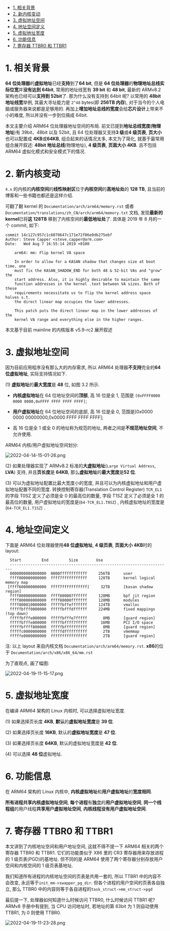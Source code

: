<!-- @import "[TOC]" {cmd="toc" depthFrom=1 depthTo=6 orderedList=false} -->

<!-- code_chunk_output -->

- [1. 相关背景](#1-相关背景)
- [2. 新内核变动](#2-新内核变动)
- [3. 虚拟地址空间](#3-虚拟地址空间)
- [4. 地址空间定义](#4-地址空间定义)
- [5. 虚拟地址宽度](#5-虚拟地址宽度)
- [6. 功能信息](#6-功能信息)
- [7. 寄存器 TTBR0 和 TTBR1](#7-寄存器-ttbr0-和-ttbr1)

<!-- /code_chunk_output -->

# 1. 相关背景

**64 位处理器**的**虚拟地址**已经**支持**到了**64 bit**, 但是 **64 位处理器**的**物理地址总线实际位宽**并**没有达到 64bit**, 常用的地址线宽有 **39 bit** 和 **48 bit**, 最新的 ARMv8.2 架构也已经可以**支持到 52bit**了. 那为什么没有支持到 64bit 呢? 以常用的 **48bit 地址线宽**举例, 其最大寻址能力是 `2^48` bytes(即 **256TB 内存**), 对于当今的个人电脑或服务器来说都是足够用的. 再加上**增加地址总线的宽度**会给**芯片设计**上带来不小的难度, 所以并没有一步到位搞成 64bit.

本文主要介绍 ARM64 位处理器地址空间的布局. 前文已提到**地址总线宽度(物理地址**)有 39bit、48bit 以及 52bit, 且 64 位处理器又支持**3 级**或**4 级页表**, **页大小**也可以配置成 **4KB**或**64KB**, 组合起来的话情况太多, 本文为了简化, 就基于最常用组合展开叙述: **48bit 地址总线**(物理地址), **4 级页表**, **页面大小 4KB**. 且不包括 ARM64 虚拟化模式和安全模式下的情况.

# 2. 新内核变动

`4.x` 的内核的**内核空间**的**线性映射区**位于**内核空间**的**高地址处**的 **128 TB**, 且当前的博客和一些书籍也都还是这样介绍.

可翻了翻 kernel 的 `Documentation/arch/arm64/memory.rst` 或者 `Documentation/translations/zh_CN/arch/arm64/memory.txt` 文档, 发现**最新的 kernel**已将**这 128TB** 移到了内核空间的**最低地址处**了. 具体是 2019 年 8 月的一个 commit, 如下:

```
commit 14c127c957c1c6070647c171e72f06e0db275ebf
Author: Steve Capper <steve.capper@arm.com>
Date:   Wed Aug 7 16:55:14 2019 +0100

    arm64: mm: Flip kernel VA space

    In order to allow for a KASAN shadow that changes size at boot time, one
    must fix the KASAN_SHADOW_END for both 48 & 52-bit VAs and "grow" the
    start address. Also, it is highly desirable to maintain the same
    function addresses in the kernel .text between VA sizes. Both of these
    requirements necessitate us to flip the kernel address space halves s.t.
    the direct linear map occupies the lower addresses.

    This patch puts the direct linear map in the lower addresses of the
    kernel VA range and everything else in the higher ranges.
```

本文基于目前 mainline 的内核版本 v5.9-rc2 展开叙述

# 3. 虚拟地址空间

因为目前应用程序没有那么大的内存需求, 所以 ARM64 处理器**不支持**完全的**64 位虚拟地址**, 实际支持情况如下.

(1) **虚拟地址**的**最大宽度**是 **48** 位, 如图 3.2 所示.

* **内核虚拟地址**在 64 位地址空间的**顶部**, 高 16 位是全 1, 范围是 `[0xFFFF0000 0000 0000,0xFFFF FFFF FFFF FFFF]`;

* **用户虚拟地址**在 64 位地址空间的底部, 高 16 位是全 0, 范围是[0x0000 0000 00000000,0x0000 FFFF FFFF FFFF];

* 高 16 位是全 1 或全 0 的地址称为规范的地址, 两者之间是**不规范地址空间**, 不允许使用.

ARM64 内核/用户虚拟地址空间划分:

![2022-04-14-15-01-26.png](./images/2022-04-14-15-01-26.png)

(2) 如果处理器实现了 ARMv8.2 标准的**大虚拟地址**(`Large Virtual Address`, **LVA**) 支持, 并且**页长度**是 **64KB**, 那么**虚拟地址**的**最大宽度**是**52 位**.

(3) 可以为虚拟地址配置比最大宽度小的宽度, 并且可以为内核虚拟地址和用户虚拟地址配置不同的宽度. 转换控制寄存器(Translation Control Register) `TCR_EL1`的字段 T0SZ 定义了必须是全 0 的最高位的数量, 字段 T1SZ 定义了必须是全 1 的最高位的数量, 用户虚拟地址的宽度是(`64-TCR_EL1.T0SZ`) , 内核虚拟地址的宽度是(`64-TCR_EL1.T1SZ`) .

# 4. 地址空间定义

下面是 ARM64 位处理器使用**48 位虚拟地址**, **4 级页表**, **页面大小 4KB**时的 layout:

```
  Start			End			Size		Use
  -----------------------------------------------------------------------
  0000000000000000	0000ffffffffffff	 256TB		user
  ffff000000000000	ffff7fffffffffff	 128TB		kernel logical memory map
 [ffff600000000000	ffff7fffffffffff]	  32TB		[kasan shadow region]
  ffff800000000000	ffff800007ffffff	 128MB		bpf jit region
  ffff800008000000	ffff80000fffffff	 128MB		modules
  ffff800010000000	fffffbffefffffff	 124TB		vmalloc
  fffffbfff0000000	fffffbfffdffffff	 224MB		fixed mappings (top down)
  fffffbfffe000000	fffffbfffe7fffff	   8MB		[guard region]
  fffffbfffe800000	fffffbffff7fffff	  16MB		PCI I/O space
  fffffbffff800000	fffffbffffffffff	   8MB		[guard region]
  fffffc0000000000	fffffdffffffffff	   2TB		vmemmap
  fffffe0000000000	ffffffffffffffff	   2TB		[guard region]
```

注: 以上 layout 来自内核文档 `Documentation/arch/arm64/memory.rst`. **x86**的位于 `Documentation/arch/x86/x86_64/mm.rst`

为了直观点, 画了幅图:

![2022-04-19-11-15-17.png](./images/2022-04-19-11-15-17.png)

# 5. 虚拟地址宽度

在编译 ARM64 架构的 Linux 内核时, 可以选择虚拟地址宽度.

(1) 如果选择页长度 **4KB**, **默认**的**虚拟地址宽度**是 **39 位**.

(2) 如果选择页长度 **16KB**, 默认的**虚拟地址宽度**是 **47 位**.

(3) 如果选择页长度 **64KB**, 默认的虚拟地址宽度是 **42 位**.

(4) 可以选择 **48 位**虚拟地址.

# 6. 功能信息

在 ARM64 架构的 Linux 内核中, **内核虚拟地址**和**用户虚拟地址**的**宽度相同**.

**所有进程共享内核虚拟地址空间**, **每个进程**有**独立**的**用户虚拟地址空间**, **同一个线程组**的用户线程**共享用户虚拟地址空间**, **内核线程没有用户虚拟地址空间**.

# 7. 寄存器 TTBR0 和 TTBR1

本文讲到了内核地址空间和用户地址空间, 这就不得不提一下 ARM64 相关的两个寄存器 TTBR0 和 TTBR1. 它们的功能类似于 X86 里的 CR3 寄存器用来存放进程的 1 级页表(PGD)的基地址. 但不同的是 ARM64 使用了两个寄存器分别存放用户空间和内核空间的 1 级页表基地址.

我们知道所有进程的内核地址空间的页表是共用一套的, 所以 TTBR1 中的内容不会改变, 永远等于`init_mm->swapper_pg_dir`. 但各个进程的用户空间的页表各自独立, 那么 TTBR0 中的内容则等于各自进程的`task_struct->mm_struct->pgd`

最后提一下, 处理器如何知道什么时候访问 TTBR0, 什么时候访问 TTBR1 呢?ARMv8 手册中有提到, 当 CPU 访问地址时, 若地址的第 63bit 为 1 则自动使用 TTBR1, 为 0 则使用 TTBR0.

![2022-04-19-11-23-28.png](./images/2022-04-19-11-23-28.png)
